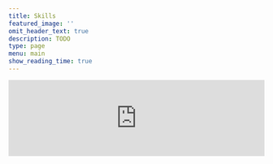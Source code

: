 ```yaml
---
title: Skills
featured_image: ''
omit_header_text: true
description: TODO
type: page
menu: main
show_reading_time: true
---
```

<embed src="http://www.google.com" style="width:100%">